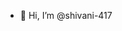 - 👋 Hi, I’m @shivani-417


<!---
shivani-417/shivani-417 is a ✨ special ✨ repository because its `README.md` (this file) appears on your GitHub profile.
You can click the Preview link to take a look at your changes.
--->
